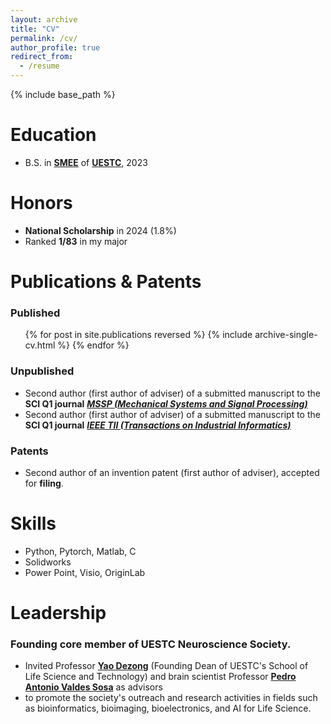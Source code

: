 ```yaml
---
layout: archive
title: "CV"
permalink: /cv/
author_profile: true
redirect_from:
  - /resume
---
```


{% include base_path %}

Education
======
* B.S. in [**SMEE**](https://www.smee.uestc.edu.cn/) of [**UESTC**](https://www.uestc.edu.cn/), 2023

Honors
======
* **National Scholarship** in 2024 (1.8%)   
* Ranked **1/83** in my major   

Publications & Patents
======
### Published
  <ul>{% for post in site.publications reversed %}
    {% include archive-single-cv.html %}
  {% endfor %}</ul>

### Unpublished
* Second author (first author of adviser) of a submitted manuscript to the **SCI Q1 journal** [***MSSP (Mechanical Systems and Signal Processing)***](https://www.sciencedirect.com/journal/mechanical-systems-and-signal-processing)    
* Second author (first author of adviser) of a submitted manuscript to the **SCI Q1 journal** [***IEEE TII (Transactions on Industrial Informatics)***](https://www.ieee-ies.org/pubs/transactions-on-industrial-informatics)    

### Patents
* Second author of an invention patent (first author of adviser), accepted for **filing**.     



[//]: # (Work experience)

[//]: # (======)

[//]: # (* Spring 2024: Academic Pages Collaborator)

[//]: # (  * GitHub University)

[//]: # (  * Duties includes: Updates and improvements to template)

[//]: # (  * Supervisor: The Users)

[//]: # ()
[//]: # (* Fall 2015: Research Assistant)

[//]: # (  * GitHub University)

[//]: # (  * Duties included: Merging pull requests)

[//]: # (  * Supervisor: Professor Hub)

[//]: # ()
[//]: # (* Summer 2015: Research Assistant)

[//]: # (  * GitHub University)

[//]: # (  * Duties included: Tagging issues)

[//]: # (  * Supervisor: Professor Git)
  
Skills
======
* Python, Pytorch, Matlab, C
* Solidworks
* Power Point, Visio, OriginLab

Leadership
======
### Founding core member of UESTC Neuroscience Society.
* Invited Professor [**Yao Dezong**](https://faculty.uestc.edu.cn/yaodezhong/en/index.htm) (Founding Dean of UESTC's School of Life Science and Technology) and brain scientist Professor [**Pedro Antonio Valdes Sosa**](https://www.researchgate.net/profile/Pedro-Valdes-Sosa) as advisors    
* to promote the society's outreach and research activities in fields such as bioinformatics, bioimaging, bioelectronics, and AI for Life Science.    


  


